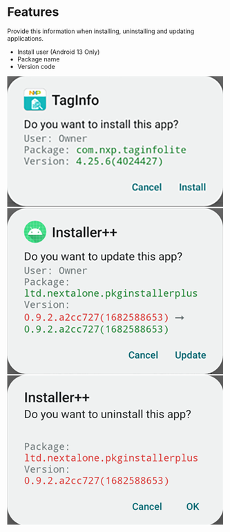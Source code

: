 # Features

Provide this information when installing, uninstalling and updating applications.

- Install user (Android 13 Only)
- Package name
- Version code

![install](install.png)  
![update](update.png)  
![uninstall](uninstall.png)

